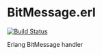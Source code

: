 BitMessage.erl
==============

[![Build Status](https://travis-ci.org/SovereignPrime/BitMessage.erl.svg?branch=master)](https://travis-ci.org/SovereignPrime/BitMessage.erl)

Erlang BitMessage handler
